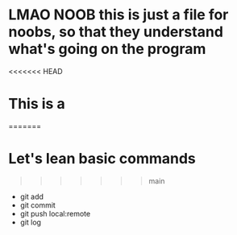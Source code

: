 # LMAO NOOB this is just a file for noobs, so that they understand what's going on the program

<<<<<<< HEAD
# This is a
=======
# Let's lean basic commands
>>>>>>> main
- git add
- git commit
- git push local:remote
- git log